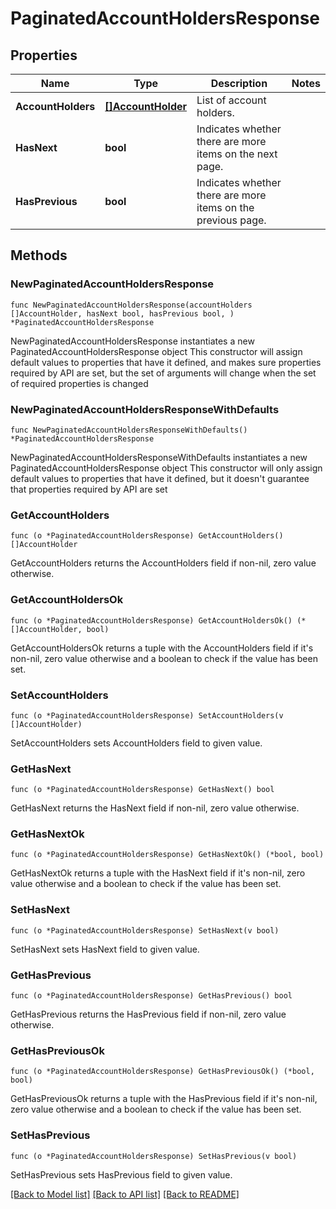 # PaginatedAccountHoldersResponse

## Properties

Name | Type | Description | Notes
------------ | ------------- | ------------- | -------------
**AccountHolders** | [**[]AccountHolder**](AccountHolder.md) | List of account holders. | 
**HasNext** | **bool** | Indicates whether there are more items on the next page. | 
**HasPrevious** | **bool** | Indicates whether there are more items on the previous page. | 

## Methods

### NewPaginatedAccountHoldersResponse

`func NewPaginatedAccountHoldersResponse(accountHolders []AccountHolder, hasNext bool, hasPrevious bool, ) *PaginatedAccountHoldersResponse`

NewPaginatedAccountHoldersResponse instantiates a new PaginatedAccountHoldersResponse object
This constructor will assign default values to properties that have it defined,
and makes sure properties required by API are set, but the set of arguments
will change when the set of required properties is changed

### NewPaginatedAccountHoldersResponseWithDefaults

`func NewPaginatedAccountHoldersResponseWithDefaults() *PaginatedAccountHoldersResponse`

NewPaginatedAccountHoldersResponseWithDefaults instantiates a new PaginatedAccountHoldersResponse object
This constructor will only assign default values to properties that have it defined,
but it doesn't guarantee that properties required by API are set

### GetAccountHolders

`func (o *PaginatedAccountHoldersResponse) GetAccountHolders() []AccountHolder`

GetAccountHolders returns the AccountHolders field if non-nil, zero value otherwise.

### GetAccountHoldersOk

`func (o *PaginatedAccountHoldersResponse) GetAccountHoldersOk() (*[]AccountHolder, bool)`

GetAccountHoldersOk returns a tuple with the AccountHolders field if it's non-nil, zero value otherwise
and a boolean to check if the value has been set.

### SetAccountHolders

`func (o *PaginatedAccountHoldersResponse) SetAccountHolders(v []AccountHolder)`

SetAccountHolders sets AccountHolders field to given value.


### GetHasNext

`func (o *PaginatedAccountHoldersResponse) GetHasNext() bool`

GetHasNext returns the HasNext field if non-nil, zero value otherwise.

### GetHasNextOk

`func (o *PaginatedAccountHoldersResponse) GetHasNextOk() (*bool, bool)`

GetHasNextOk returns a tuple with the HasNext field if it's non-nil, zero value otherwise
and a boolean to check if the value has been set.

### SetHasNext

`func (o *PaginatedAccountHoldersResponse) SetHasNext(v bool)`

SetHasNext sets HasNext field to given value.


### GetHasPrevious

`func (o *PaginatedAccountHoldersResponse) GetHasPrevious() bool`

GetHasPrevious returns the HasPrevious field if non-nil, zero value otherwise.

### GetHasPreviousOk

`func (o *PaginatedAccountHoldersResponse) GetHasPreviousOk() (*bool, bool)`

GetHasPreviousOk returns a tuple with the HasPrevious field if it's non-nil, zero value otherwise
and a boolean to check if the value has been set.

### SetHasPrevious

`func (o *PaginatedAccountHoldersResponse) SetHasPrevious(v bool)`

SetHasPrevious sets HasPrevious field to given value.



[[Back to Model list]](../README.md#documentation-for-models) [[Back to API list]](../README.md#documentation-for-api-endpoints) [[Back to README]](../README.md)


